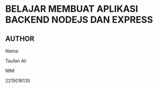 # BELAJAR MEMBUAT APLIKASI BACKEND NODEJS DAN EXPRESS
## AUTHOR

Nama: 

Taufan Ali

NIM: 

2215016135